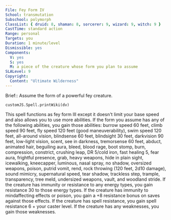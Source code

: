 ```yaml
---
File: Fey Form IV
School: transmutation
Subschool: polymorph
ClassList: { druid: 8, shaman: 8, sorcerer: 9, wizard: 9, witch: 9 }
CastTime: standard action
Range: personal
Targets: you
Duration: 1 minute/level
Dismissible: yes
Components:
  V: yes
  S: yes
  M: a piece of the creature whose form you plan to assume
SLALevel: 9
Copyright:
  Content: "Ultimate Wilderness"
---
```

Brief:: Assume the form of a powerful fey creature.

```dataviewjs
customJS.Spell.printWiki(dv)
```

This spell functions as fey form III except it doesn't limit your base speed and also allows you to use more abilities. If the form you assume has any of the following abilities, you gain those abilities: burrow speed 60 feet, climb speed 90 feet, fly speed 120 feet (good maneuverability), swim speed 120 feet, all-around vision, blindsense 60 feet, blindsight 30 feet, darkvision 90 feet, low-light vision, scent, see in darkness, tremorsense 60 feet, abduct, animated hair, beguiling aura, bleed, blood rage, boot stomp, burn, compression, constrict, crushing leap, DR 5/cold iron, fast healing 5, fear aura, frightful presence, grab, heavy weapons, hide in plain sight, icewalking, kneecapper, luminous, nasal spray, no shadow, oversized weapons, poison, putrid vomit, rend, rock throwing (120 feet, 2d10 damage), sound mimicry, supernatural speed, tear shadow, trackless step, trample, transparency, tree meld, undersized weapons, vault, and woodland stride. If the creature has immunity or resistance to any energy types, you gain resistance 30 to those energy types. If the creature has immunity to mindaffecting effects or poison, you gain a +8 resistance bonus on saves against those effects. If the creature has spell resistance, you gain spell resistance 6 + your caster level. If the creature has any weaknesses, you gain those weaknesses.
